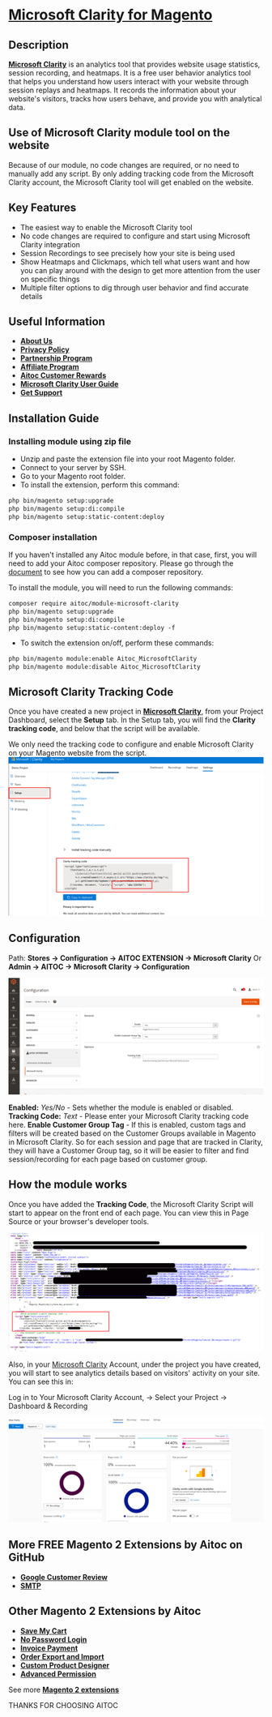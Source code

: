 # [Microsoft Clarity for Magento](https://www.aitoc.com/microsoft-clarity.html)

## Description

[**Microsoft Clarity**](https://clarity.microsoft.com/) is an analytics tool that provides website usage statistics, session recording, and heatmaps. It is a free user behavior analytics tool that helps you understand how users interact with your website through session replays and heatmaps. It records the information about your website's visitors, tracks how users behave, and provide you with analytical data.

## Use of Microsoft Clarity module tool on the website

Because of our module, no code changes are required, or no need to manually add any script. By only adding tracking code from the Microsoft Clarity account, the Microsoft Clarity tool will get enabled on the website.

## Key Features

- The easiest way to enable the Microsoft Clarity tool
- No code changes are required to configure and start using Microsoft Clarity integration
- Session Recordings to see precisely how your site is being used
- Show Heatmaps and Clickmaps, which tell what users want and how you can play around with the design to get more attention from the user on specific things
- Multiple filter options to dig through user behavior and find accurate details

## Useful Information

- [**About Us**](https://www.aitoc.com/about-us.html) 
- [**Privacy Policy**](https://www.aitoc.com/privacy-policy.html)  
- [**Partnership Program**](https://www.aitoc.com/partnership-program)  
- [**Affiliate Program**](https://www.aitoc.com/affiliate-program)  
- [**Aitoc Customer Rewards**](https://www.aitoc.com/reward-points)  
- [**Microsoft Clarity User Guide**](https://www.aitoc.com/docs/microsoft-clarity/)  
- [**Get Support**](https://www.aitoc.com/get-support.html)  

## Installation Guide

### Installing module using zip file
 
- Unzip and paste the extension file into your root Magento folder.
- Connect to your server by SSH.
- Go to your Magento root folder.
- To install the extension, perform this command:
 
```
php bin/magento setup:upgrade
php bin/magento setup:di:compile
php bin/magento setup:static-content:deploy
```

### Composer installation

If you haven't installed any Aitoc module before, in that case, first, you  will need to add your Aitoc composer repository. Please go through the [document](https://www.aitoc.com/docs/composer#extensions-installation-via-composer) to see how you can add a composer repository.

To install the module, you will need to run the following commands:

```
composer require aitoc/module-microsoft-clarity
php bin/magento setup:upgrade
php bin/magento setup:di:compile
php bin/magento setup:static-content:deploy -f
```

- To switch the extension on/off, perform these commands:
 
```
php bin/magento module:enable Aitoc_MicrosoftClarity
php bin/magento module:disable Aitoc_MicrosoftClarity
```

## Microsoft Clarity Tracking Code

Once you have created a new project in [**Microsoft Clarity**](https://clarity.microsoft.com/), from your Project Dashboard, select the **Setup** tab. In the Setup tab, you will find the **Clarity tracking code**, and below that the script will be available.
 
We only need the tracking code to configure and enable Microsoft Clarity on your Magento website from the script.
[![](docs/trackingcode.png)](docs/trackingcode.png)

## Configuration

Path: **Stores → Configuration → AITOC EXTENSION → Microsoft Clarity** Or **Admin → AITOC → Microsoft Clarity → Configuration**

[![](docs/config.png)](docs/config.png)
 
**Enabled:** _Yes/No_ - Sets whether the module is enabled or disabled. 
**Tracking Code:** _Text_ - Please enter your Microsoft Clarity tracking code here.
**Enable Customer Group Tag** - If this is enabled, custom tags and filters will be created based on the Customer Groups available in Magento in Microsoft Clarity. So for each session and page that are tracked in Clarity, they will have a Customer Group tag, so it will be easier to filter and find session/recording for each page based on customer group.

## How the module works
 
Once you have added the **Tracking Code**, the Microsoft Clarity Script will start to appear on the front end of each page. You can view this in Page Source or your browser's developer tools.
 
[![](docs/console.png)](docs/console.png)
 
Also, in your [Microsoft Clarity](https://clarity.microsoft.com/) Account, under the project you have created, you will start to see analytics details based on visitors' activity on your site. You can see this in:
 
Log in to Your Microsoft Clarity Account, → Select your Project → Dashboard & Recording
 
[![](docs/dashboard.png)](docs/dashboard.png)

## More FREE Magento 2 Extensions by Aitoc on GitHub

- [**Google Customer Review**](https://github.com/aitoc/magento-2-google-customer-reviews) 
- [**SMTP**](https://github.com/aitoc/magento-2-smtp)  

## Other Magento 2 Extensions by Aitoc

- [**Save My Cart**](https://www.aitoc.com/save-my-cart.html) 
- [**No Password Login**](https://www.aitoc.com/no-password-login.html)  
- [**Invoice Payment**](https://www.aitoc.com/invoice-payment.html)  
- [**Order Export and Import**](https://www.aitoc.com/magento-2-orders-export-and-import.html)  
- [**Custom Product Designer**](https://www.aitoc.com/magento-2-custom-product-designer.html)  
- [**Advanced Permission**](https://www.aitoc.com/magento-2-advanced-permissions.html)

See more [**Magento 2 extensions**](https://www.aitoc.com/magento-2-extensions.html)

THANKS FOR CHOOSING AITOC 
